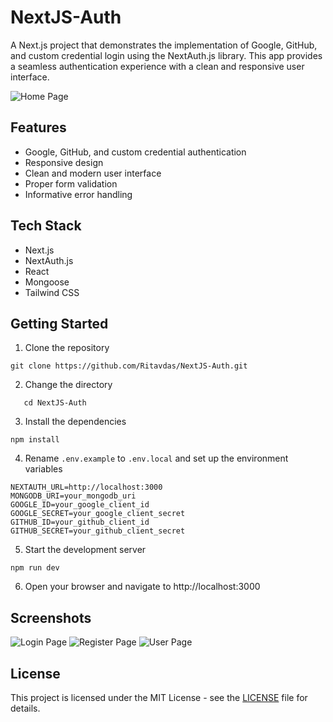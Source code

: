 # NextJS-Auth

A Next.js project that demonstrates the implementation of Google, GitHub, and custom credential login using the NextAuth.js library. This app provides a seamless authentication experience with a clean and responsive user interface.

![Home Page](./images/home_page.png)

## Features

-  Google, GitHub, and custom credential authentication
-  Responsive design
-  Clean and modern user interface
-  Proper form validation
-  Informative error handling

## Tech Stack

-  Next.js
-  NextAuth.js
-  React
-  Mongoose
-  Tailwind CSS

## Getting Started

1. Clone the repository

```
git clone https://github.com/Ritavdas/NextJS-Auth.git
```

2. Change the directory

```
   cd NextJS-Auth
```

3. Install the dependencies

```
npm install
```

4. Rename `.env.example` to `.env.local` and set up the environment variables

```
NEXTAUTH_URL=http://localhost:3000
MONGODB_URI=your_mongodb_uri
GOOGLE_ID=your_google_client_id
GOOGLE_SECRET=your_google_client_secret
GITHUB_ID=your_github_client_id
GITHUB_SECRET=your_github_client_secret
```

5. Start the development server

```
npm run dev
```

6. Open your browser and navigate to http://localhost:3000

## Screenshots

![Login Page](./images/login_page.png)
![Register Page](./images/register_page.png)
![User Page](./images/user_page.png)

## License

This project is licensed under the MIT License - see the [LICENSE](LICENSE) file for details.
